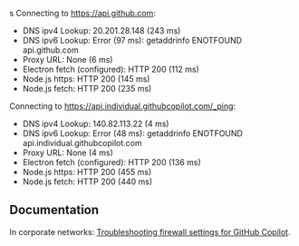 s
Connecting to https://api.github.com:
- DNS ipv4 Lookup: 20.201.28.148 (243 ms)
- DNS ipv6 Lookup: Error (97 ms): getaddrinfo ENOTFOUND api.github.com
- Proxy URL: None (6 ms)
- Electron fetch (configured): HTTP 200 (112 ms)
- Node.js https: HTTP 200 (145 ms)
- Node.js fetch: HTTP 200 (235 ms)

Connecting to https://api.individual.githubcopilot.com/_ping:
- DNS ipv4 Lookup: 140.82.113.22 (4 ms)
- DNS ipv6 Lookup: Error (48 ms): getaddrinfo ENOTFOUND api.individual.githubcopilot.com
- Proxy URL: None (4 ms)
- Electron fetch (configured): HTTP 200 (136 ms)
- Node.js https: HTTP 200 (455 ms)
- Node.js fetch: HTTP 200 (440 ms)

## Documentation

In corporate networks: [Troubleshooting firewall settings for GitHub Copilot](https://docs.github.com/en/copilot/troubleshooting-github-copilot/troubleshooting-firewall-settings-for-github-copilot).